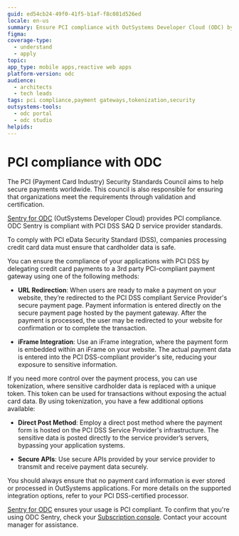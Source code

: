 ```yaml
---
guid: ed54cb24-49f0-41f5-b1af-f8c081d526ed
locale: en-us
summary: Ensure PCI compliance with OutSystems Developer Cloud (ODC) by using secure payment gateways, iFrame, URL redirection, and tokenization.
figma: 
coverage-type:
  - understand
  - apply
topic:
app_type: mobile apps,reactive web apps
platform-version: odc
audience:
  - architects
  - tech leads
tags: pci compliance,payment gateways,tokenization,security
outsystems-tools:
  - odc portal
  - odc studio
helpids: 
---
```


# PCI compliance with ODC

The PCI (Payment Card Industry) Security Standards Council aims to help secure payments worldwide. This council is also responsible for ensuring that organizations meet the requirements through validation and certification.

[Sentry for ODC](https://www.outsystems.com/low-code-platform/security/sentry/) (OutSystems Developer Cloud) provides PCI compliance. ODC Sentry is compliant with PCI DSS SAQ D service provider standards.

To comply with PCI eData Security Standard (DSS), companies processing credit card data must ensure that cardholder data is safe.

You can ensure the compliance of your applications with PCI DSS by delegating credit card payments to a 3rd party PCI-compliant payment gateway using one of the following methods:

* **URL Redirection**:  When users are ready to make a payment on your website, they’re redirected to the PCI DSS compliant Service Provider's secure payment page. Payment information is entered directly on the secure payment page hosted by the payment gateway. After the payment is processed, the user may be redirected to your website for confirmation or to complete the transaction.  
    
* **iFrame Integration**:  Use an iFrame integration, where the payment form is embedded within an iFrame on your website. The actual payment data is entered into the PCI DSS-compliant provider's site, reducing your exposure to sensitive information.

If you need more control over the payment process, you can use tokenization, where sensitive cardholder data is replaced with a unique token. This token can be used for transactions without exposing the actual card data. By using tokenization, you have a few additional options available:

* **Direct Post Method**: Employ a direct post method where the payment form is hosted on the PCI DSS Service Provider's infrastructure. The sensitive data is posted directly to the service provider’s servers, bypassing your application systems.  
    
* **Secure APIs**: Use secure APIs provided by your service provider to transmit and receive payment data securely.

You should always ensure that no payment card information is ever stored or processed in OutSystems applications. For more details on the supported integration options, refer to your PCI DSS-certified processor.

[Sentry for ODC](https://www.outsystems.com/low-code-platform/security/sentry/) ensures your usage is PCI compliant. To confirm that you're using ODC Sentry, check your [Subscription console](../manage-platform-app-lifecycle/subscription-console.md). Contact your account manager for assistance.
